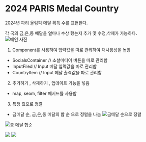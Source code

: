 # 2024 PARIS Medal Country

2024년 파리 올림픽 메달 획득 수를 표현한다.

각 국의 금,은,동 메달을 얼마나 수상 했는지 추가 및 수정,삭제가 가능하다.
![메인 사진](https://github.com/user-attachments/assets/3d794d9e-4b94-493c-a852-1034189bd448)


1. Component를 사용하여 입력값을 따로 관리하여 재사용성을 높임

- SocialsContainer // 소셜미디어 버튼을 따로 관리함
- InputFiled // Input 메달 입력값을 따로 관리함
- CountryItem // Input 메달 출력값을 따로 관리함

2. 추가하기 , 삭제하기 , 업데이트 기능을 넣음
- map, seom, filter 메서드를 사용함

3. 특정 값으로 정렬
- 금메달 순,  금,은,동 메달의 합 순 으로 정렬을 나눔
![금메달 순으로 정렬](https://github.com/user-attachments/assets/8bdd88bc-56d9-43ea-877e-505629bf80e1)

![총 메달 합순](https://github.com/user-attachments/assets/fb494457-6793-43a8-be67-cf1f3d7ec8e6)


<img src="https://img.shields.io/badge/react-61DAFB?style=for-the-badge&logo=react&logoColor=black">
<img src="https://img.shields.io/badge/css-1572B6?style=for-the-badge&logo=css3&logoColor=white">
